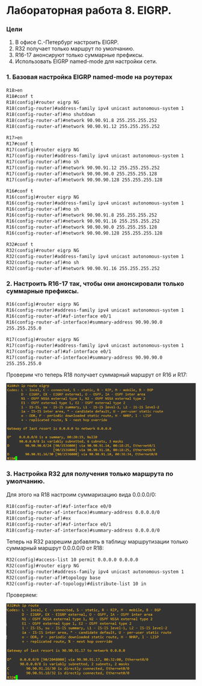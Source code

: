 # Лабораторная работа 8. EIGRP.
### Цели
1. В офисе С.-Петербург настроить EIGRP.
2. R32 получает только маршрут по умолчанию.
3. R16-17 анонсируют только суммарные префиксы.
4. Использовать EIGRP named-mode для настройки сети.
### 1. Базовая настройка EIGRP named-mode на роутерах
```
R18>en
R18#conf t
R18(config)#router eigrp NG
R18(config-router)#address-family ipv4 unicast autonomous-system 1
R18(config-router-af)#no shutdown
R18(config-router-af)#network 90.90.91.8 255.255.255.252
R18(config-router-af)#network 90.90.91.12 255.255.255.252
```
```
R17>en
R17#conf t
R17(config)#router eigrp NG
R17(config-router)#address-family ipv4 unicast autonomous-system 1
R17(config-router-af)#no sh
R17(config-router-af)#network 90.90.91.12 255.255.255.252
R17(config-router-af)#network 90.90.90.0 255.255.255.128
R17(config-router-af)#network 90.90.90.128 255.255.255.128
```
```
R16#conf t
R16(config)#router eigrp NG
R16(config-router)#address-family ipv4 unicast autonomous-system 1
R16(config-router-af)#no sh
R16(config-router-af)#network 90.90.91.8 255.255.255.252
R16(config-router-af)#network 90.90.91.16 255.255.255.252
R16(config-router-af)#network 90.90.90.0 255.255.255.128
R16(config-router-af)#network 90.90.90.128 255.255.255.128
```
```
R32#conf t
R32(config)#router eigrp NG
R32(config-router)#address-family ipv4 unicast autonomous-system 1
R32(config-router-af)#no sh
R32(config-router-af)#network 90.90.91.16 255.255.255.252
```
### 2. Настроить R16-17 так, чтобы они анонсировали только суммарные префиксы.
```
R16(config)#router eigrp NG
R16(config-router)#address-family ipv4 unicast autonomous-system 1
R16(config-router-af)#af-interface e0/1
R16(config-router-af-interface)#summary-address 90.90.90.0 255.255.255.0
```
```
R17(config)#router eigrp NG
R17(config-router)#address-family ipv4 unicast autonomous-system 1
R17(config-router-af)#af-interface e0/1
R17(config-router-af-interface)#summary-address 90.90.90.0 255.255.255.0
```
Проверим что теперь R18 получает суммарный маршрут от R16 и R17:

![](1.png)

### 3. Настройка R32 для получения только маршрута по умолчанию.
Для этого на R18 настроим суммаризацию вида 0.0.0.0/0:
```
R18(config-router-af)#af-interface e0/0
R18(config-router-af-interface)#summary-address 0.0.0.0/0
R18(config-router-af)#ex
R18(config-router-af)#af-interface e0/1
R18(config-router-af-interface)#summary-address 0.0.0.0/0
```
Теперь на R32 разрешим добавлять в таблицу маршрутизации только суммарный маршрут 0.0.0.0/0 от R18:
```
R32(config)#access-list 10 permit 0.0.0.0 0.0.0.0
R32(config)#router eigrp NG
R32(config-router)#address-family ipv4 unicast autonomous-system 1
R32(config-router-af)#topology base
R32(config-router-af-topology)#distribute-list 10 in
```
Проверяем:

![](2.png)
